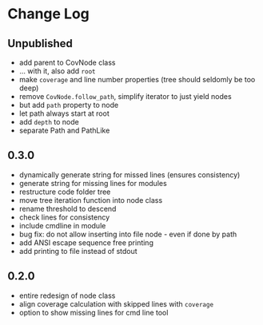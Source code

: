 # Change Log

## Unpublished

* add parent to CovNode class
* ... with it, also add `root`
* make `coverage` and line number properties (tree should seldomly be too deep)
* remove `CovNode.follow_path`, simplify iterator to just yield nodes
* but add `path` property to node
* let path always start at root
* add `depth` to node
* separate Path and PathLike

## 0.3.0

* dynamically generate string for missed lines (ensures consistency)
* generate string for missing lines for modules
* restructure code folder tree
* move tree iteration function into node class
* rename threshold to descend
* check lines for consistency
* include cmdline in module
* bug fix: do not allow inserting into file node - even if done by path
* add ANSI escape sequence free printing
* add printing to file instead of stdout


## 0.2.0

* entire redesign of node class
* align coverage calculation with skipped lines with `coverage`
* option to show missing lines for cmd line tool
